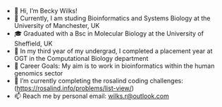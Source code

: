 - 👋 Hi, I’m Becky Wilks!
- 📖 Currently, I am studing Bioinformatics and Systems Biology at the University of Manchester, UK
- 🎓 Graduated with a Bsc in Molecular Biology at the University of Sheffield, UK
- 🧬 In my third year of my undergrad, I completed a placement year at OGT in the Computational Biology department
- 🎯 Career Goals: My aim is to work in bioinformatics within the human genomics sector
- 🌱 I’m currently completing the rosalind coding challenges: (https://rosalind.info/problems/list-view/)
- 📫 Reach me by personal email: wilks.r@outlook.com

<!---
beckywilks/beckywilks is a ✨ special ✨ repository because its `README.md` (this file) appears on your GitHub profile.
You can click the Preview link to take a look at your changes.
--->
